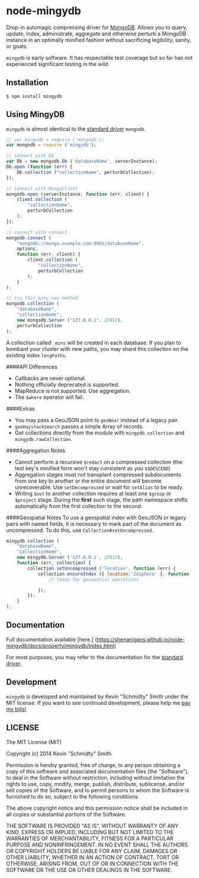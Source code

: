 node-mingydb
============
Drop-in automagic compressing driver for [MongoDB](http://www.mongodb.org/). Allows you to query,
update, index, administrate, aggregate and otherwise perturb a MongoDB instance in an optimally
minified fashion without sacrificing legibility, sanity, or goats.

`mingydb` is early software. It has respectable test coverage but so far has not experienced
significant testing in the wild.


Installation
------------
```shell
$ npm install mingydb
```


Using MingyDB
-------------
`mingydb` is almost identical to the
[standard driver](http://mongodb.github.io/node-mongodb-native/1.4/) `mongodb`.

```javascript
// var mongodb = require ('mongodb');
var mongodb = require ('mingydb');

// connect with Db
var Db = new mongodb.Db ('databaseName', serverInstance);
Db.open (function (err) {
    Db.collection ("collectionName", perturbCollection);
});

// connect with MongoClient
mongodb.open (serverInstance, function (err, client) {
    client.collection (
        "collectionName",
        perturbCollection
    );
});

// connect with connect
mongodb.connect (
    "mongodb://mongo.example.com:9001/databaseName",
    options,
    function (err, client) {
        client.collection (
            "collectionName",
            perturbCollection
        );
    }
);

// try this easy new method
mongodb.collection (
    "databaseName",
    "collectionName",
    new mongodb.Server ("127.0.0.1", 27017),
    perturbCollection
);
```

A collection called `_mins` will be created in each database. If you plan to bombard your cluster
with new paths, you may shard this collection on the existing index `longPaths`.

####API Differences
 * Callbacks are never optional.
 * Nothing officially deprecated is supported.
 * MapReduce is not supported. Use aggregation.
 * The `$where` operator will fail.

####Extras
 * You may pass a GeoJSON point to `geoNear` instead of a legacy pair.
 * `geoHaystackSearch` passes a simple Array of records.
 * Get collections directly from the module with `mingydb.collection` and `mingydb.rawCollection`.

####Aggregation Notes
 * Cannot perform a recursive `$redact` on a compressed collection (the test key's minified form won't stay consistent as you `$$DESCEND`)
 * Aggregation stages must not transplant compressed subdocuments from one key to another or the entire document will become unrecoverable. Use `setDecompressed` or wait for `setAlias` to be ready.
 * Writing `$out` to another collection requires at least one `$group` or `$project` stage. During the **first** such stage, the path namespace shifts automatically from the first collection to the second.

####Geospatial Notes
To use a geospatial index with GeoJSON or legacy pairs with named fields, it is necessary to mark
part of the document as uncompressed. To do this, use `Collection#setUncompressed`.
```javascript
mingydb.collection (
    "databaseName",
    "collectionName",
    new mingydb.Server ('127.0.0.1', 27017),
    function (err, collection) {
        collection.setUncompressed ('location', function (err) {
            collection.ensureIndex ({ location:'2dsphere' }, function (err) {
                // ready for geospatial operations

            });
        });
    }
);
```


Documentation
-------------
Full documentation available [here.]
(https://shenanigans.github.io/node-mingydb/docs/property/mingydb/index.html)

For most purposes, you may refer to the documentation for the
[standard driver](http://mongodb.github.io/node-mongodb-native/1.4/).


Development
-----------
`mingydb` is developed and maintained by Kevin "Schmidty" Smith under the MIT license. If you want to
see continued development, please help me [pay my bills!](https://www.paypal.com/cgi-bin/webscr?cmd=_donations&business=PN6C2AZTS2FP8&lc=US&currency_code=USD&bn=PP%2dDonationsBF%3abtn_donate_SM%2egif%3aNonHosted)


LICENSE
-------
The MIT License (MIT)

Copyright (c) 2014 Kevin "Schmidty" Smith

Permission is hereby granted, free of charge, to any person obtaining a copy
of this software and associated documentation files (the "Software"), to deal
in the Software without restriction, including without limitation the rights
to use, copy, modify, merge, publish, distribute, sublicense, and/or sell
copies of the Software, and to permit persons to whom the Software is
furnished to do so, subject to the following conditions:

The above copyright notice and this permission notice shall be included in all
copies or substantial portions of the Software.

THE SOFTWARE IS PROVIDED "AS IS", WITHOUT WARRANTY OF ANY KIND, EXPRESS OR
IMPLIED, INCLUDING BUT NOT LIMITED TO THE WARRANTIES OF MERCHANTABILITY,
FITNESS FOR A PARTICULAR PURPOSE AND NONINFRINGEMENT. IN NO EVENT SHALL THE
AUTHORS OR COPYRIGHT HOLDERS BE LIABLE FOR ANY CLAIM, DAMAGES OR OTHER
LIABILITY, WHETHER IN AN ACTION OF CONTRACT, TORT OR OTHERWISE, ARISING FROM,
OUT OF OR IN CONNECTION WITH THE SOFTWARE OR THE USE OR OTHER DEALINGS IN THE
SOFTWARE.

